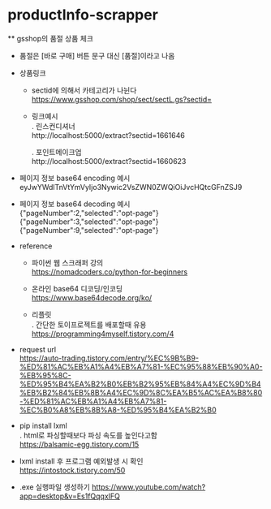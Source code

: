 # productInfo-scrapper

\*\* gsshop의 품절 상품 체크

- 품절은 [바로 구매] 버튼 문구 대신 [품절]이라고 나옴

* 상품링크

  - sectid에 의해서 카테고리가 나뉜다  
    https://www.gsshop.com/shop/sect/sectL.gs?sectid=

  - 링크예시  
    . 린스컨디셔너  
    http://localhost:5000/extract?sectid=1661646

    . 포인트메이크업  
    http://localhost:5000/extract?sectid=1660623

* 페이지 정보 base64 encoding 예시  
  eyJwYWdlTnVtYmVyIjo3Nywic2VsZWN0ZWQiOiJvcHQtcGFnZSJ9

* 페이지 정보 base64 decoding 예시  
  {"pageNumber":2,"selected":"opt-page"}  
  {"pageNumber":3,"selected":"opt-page"}  
  {"pageNumber":9,"selected":"opt-page"}

* reference

  - 파이썬 웹 스크래퍼 강의  
    https://nomadcoders.co/python-for-beginners

  - 온라인 base64 디코딩/인코딩  
    https://www.base64decode.org/ko/

  - 리플릿  
    . 간단한 토이프로젝트를 배포할때 유용  
     https://programming4myself.tistory.com/4

- request url  
  https://auto-trading.tistory.com/entry/%EC%9B%B9-%ED%81%AC%EB%A1%A4%EB%A7%81-%EC%95%88%EB%90%A0-%EB%95%8C-%ED%95%B4%EA%B2%B0%EB%B2%95%EB%84%A4%EC%9D%B4%EB%B2%84%EB%8B%A4%EC%9D%8C%EA%B5%AC%EA%B8%80-%ED%81%AC%EB%A1%A4%EB%A7%81-%EC%B0%A8%EB%8B%A8-%ED%95%B4%EA%B2%B0

- pip install lxml  
  . html로 파싱할때보다 파싱 속도를 높인다고함  
   https://balsamic-egg.tistory.com/15

- lxml install 후 프로그램 예외발생 시 확인  
  https://intostock.tistory.com/50

- .exe 실행파일 생성하기
  https://www.youtube.com/watch?app=desktop&v=Es1fQqqxIFQ
